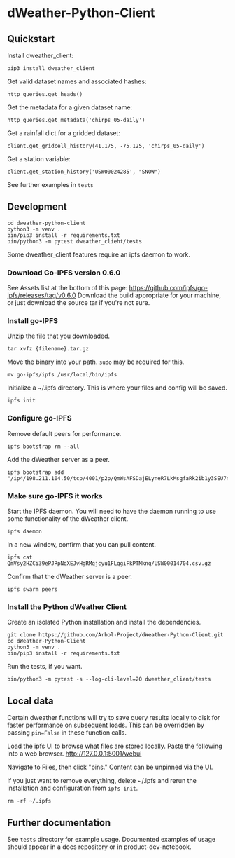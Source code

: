 # dWeather-Python-Client

## Quickstart

Install dweather_client:

    pip3 install dweather_client
    
Get valid dataset names and associated hashes:

    http_queries.get_heads()
    
Get the metadata for a given dataset name:

    http_queries.get_metadata('chirps_05-daily')
    
Get a rainfall dict for a gridded dataset:

    client.get_gridcell_history(41.175, -75.125, 'chirps_05-daily')
    
Get a station variable:

    client.get_station_history('USW00024285', "SNOW")

See further examples in `tests`

## Development

    cd dweather-python-client
    python3 -m venv .
    bin/pip3 install -r requirements.txt
    bin/python3 -m pytest dweather_clieht/tests

Some dweather_client features require an ipfs daemon to work.

### Download Go-IPFS version 0.6.0
See Assets list at the bottom of this page: https://github.com/ipfs/go-ipfs/releases/tag/v0.6.0
Download the build appropriate for your machine, or just download the source tar if you're not sure.

### Install go-IPFS

Unzip the file that you downloaded.

    tar xvfz {filename}.tar.gz

Move the binary into your path. `sudo` may be required for this.

    mv go-ipfs/ipfs /usr/local/bin/ipfs

Initialize a ~/.ipfs directory. This is where your files and config will be saved.

    ipfs init

### Configure go-IPFS

Remove default peers for performance.

    ipfs bootstrap rm --all

Add the dWeather server as a peer.

    ipfs bootstrap add  "/ip4/198.211.104.50/tcp/4001/p2p/QmWsAFSDajELyneR7LkMsgfaRk2ib1y3SEU7nQuXSNPsQV"

### Make sure go-IPFS it works

Start the IPFS daemon. You will need to have the daemon running to use some functionality of the dWeather client.

    ipfs daemon

In a new window, confirm that you can pull content.

    ipfs cat QmVsy2HZCi39ePJRpNqXEJvHgRMqjcyu1FLqgiFkPTMknq/USW00014704.csv.gz

Confirm that the dWeather server is a peer.

    ipfs swarm peers

### Install the Python dWeather Client

Create an isolated Python installation and install the dependencies.

    git clone https://github.com/Arbol-Project/dWeather-Python-Client.git
    cd dWeather-Python-Client
    python3 -m venv .
    bin/pip3 install -r requirements.txt

Run the tests, if you want.

    bin/python3 -m pytest -s --log-cli-level=20 dweather_client/tests

## Local data

Certain dweather functions will try to save query results locally to disk for faster performance on subsequent loads. This can be overridden by passing `pin=False` in these function calls.

Load the ipfs UI to browse what files are stored locally. Paste the following into a web browser. http://127.0.0.1:5001/webui

Navigate to Files, then click "pins." Content can be unpinned via the UI.

If you just want to remove everything, delete ~/.ipfs and rerun the installation and configuration from `ipfs init`.

    rm -rf ~/.ipfs

## Further documentation

See `tests` directory for example usage. Documented examples of usage should appear in a docs repository or in product-dev-notebook.
